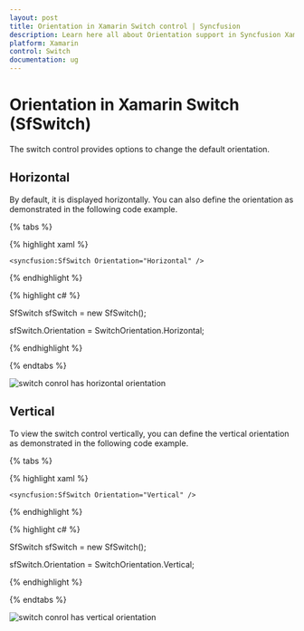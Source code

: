 ```yaml
---
layout: post
title: Orientation in Xamarin Switch control | Syncfusion
description: Learn here all about Orientation support in Syncfusion Xamarin Switch (SfSwitch) control, its elements and more.
platform: Xamarin
control: Switch
documentation: ug
---
```


# Orientation in Xamarin Switch (SfSwitch)

The switch control provides options to change the default orientation.

## Horizontal 

By default, it is displayed horizontally. You can also define the orientation as demonstrated in the following code example.

{% tabs %}

{% highlight xaml %}

    <syncfusion:SfSwitch Orientation="Horizontal" />

{% endhighlight %}

{% highlight c# %}

SfSwitch sfSwitch = new SfSwitch();

sfSwitch.Orientation = SwitchOrientation.Horizontal;

{% endhighlight %}

{% endtabs %}

![switch conrol has horizontal orientation](images/orientation.png)

## Vertical

To view the switch control vertically, you can define the vertical orientation as demonstrated in the following code example.

{% tabs %}

{% highlight xaml %}

    <syncfusion:SfSwitch Orientation="Vertical" />

{% endhighlight %}

{% highlight c# %}

SfSwitch sfSwitch = new SfSwitch();

sfSwitch.Orientation = SwitchOrientation.Vertical;

{% endhighlight %}

{% endtabs %}

![switch conrol has vertical orientation](images/vertical.png)
